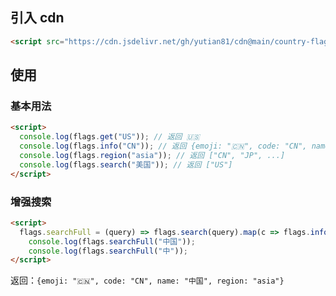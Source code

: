 ## 引入 cdn

```html
<script src="https://cdn.jsdelivr.net/gh/yutian81/cdn@main/country-flags/flags_v1.0.0.js"></script>
```

## 使用

### 基本用法

```html
<script>
  console.log(flags.get("US")); // 返回 🇺🇸
  console.log(flags.info("CN")); // 返回 {emoji: "🇨🇳", code: "CN", name: "中国", region: "asia"}
  console.log(flags.region("asia")); // 返回 ["CN", "JP", ...]
  console.log(flags.search("美国")); // 返回 ["US"]
</script>
```

### 增强搜索

```html
<script>
  flags.searchFull = (query) => flags.search(query).map(c => flags.info(c));
    console.log(flags.searchFull("中国"));
    console.log(flags.searchFull("中"));
</script>
```
返回：`{emoji: "🇨🇳", code: "CN", name: "中国", region: "asia"}`
